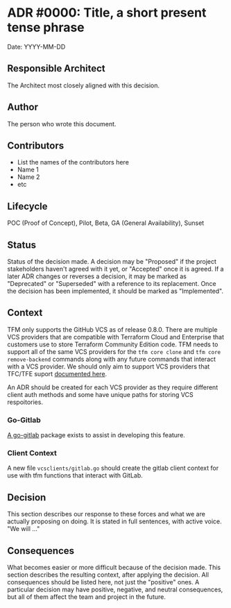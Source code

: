 # ADR #0000: Title, a short present tense phrase

Date: YYYY-MM-DD

## Responsible Architect
The Architect most closely aligned with this decision.

## Author

The person who wrote this document.

## Contributors

* List the names of the contributors here
* Name 1
* Name 2
* etc

## Lifecycle

POC (Proof of Concept), Pilot, Beta, GA (General Availability), Sunset

## Status

Status of the decision made. A decision may be "Proposed" if the project stakeholders haven't agreed with it yet, or "Accepted" once it is agreed. If a later ADR changes or reverses a decision, it may be marked as "Deprecated" or "Superseded" with a reference to its replacement. Once the decision has been implemented, it should be marked as "Implemented".

## Context

TFM only supports the GitHub VCS as of release 0.8.0. There are multiple VCS providers that are compatible with Terraform Cloud and Enterprise that customers use to store Terraform Community Edition code. TFM needs to support all of the same VCS providers for the `tfm core clone` and `tfm core remove-backend` commands along with any future commands that interact with a VCS provider. We should only aim to support VCS providers that TFC/TFE suport [documented here](https://developer.hashicorp.com/terraform/cloud-docs/vcs#supported-vcs-providers).

An ADR should be created for each VCS provider as they require different client auth methods and some have unique paths for storing VCS respoitories.

### Go-Gitlab

[A go-gitlab](https://pkg.go.dev/github.com/xanzy/go-gitlab) package exists to assist in developing this feature.

### Client Context

A new file `vcsclients/gitlab.go` should create the gitlab client context for use with tfm functions that interact with GitLab.

## Decision

This section describes our response to these forces and what we are actually proposing on doing. It is stated in full sentences, with active voice. "We will ..."

## Consequences

What becomes easier or more difficult because of the decision made. This section describes the resulting context, after applying the decision. All consequences should be listed here, not just the "positive" ones. A particular decision may have positive, negative, and neutral consequences, but all of them affect the team and project in the future.